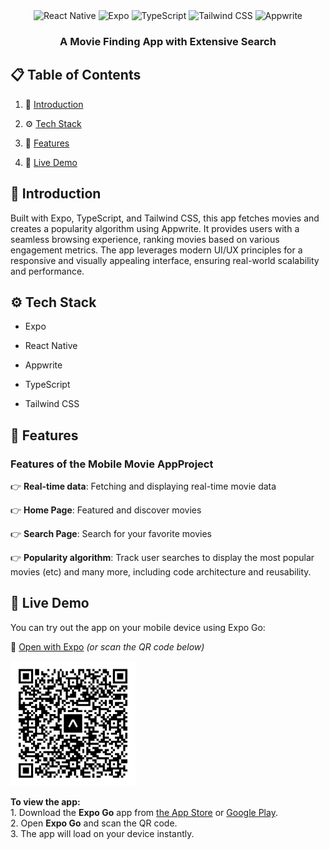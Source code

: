 <div align="center">
  <div>
    <img src="https://img.shields.io/badge/-React_Native-black?style=for-the-badge&logoColor=white&logo=react&color=61DAFB" alt="React Native" />
    <img src="https://img.shields.io/badge/-Expo-black?style=for-the-badge&logoColor=white&logo=expo&color=000020" alt="Expo" />
    <img src="https://img.shields.io/badge/-TypeScript-black?style=for-the-badge&logoColor=white&logo=typescript&color=3178C6" alt="TypeScript" />
    <img src="https://img.shields.io/badge/-Tailwind_CSS-black?style=for-the-badge&logoColor=white&logo=tailwindcss&color=06B6D4" alt="Tailwind CSS" />
    <img src="https://img.shields.io/badge/-Appwrite-black?style=for-the-badge&logoColor=white&logo=appwrite&color=F02E65" alt="Appwrite" />
  </div>

  <h3 align="center">A Movie Finding App with Extensive Search</h3>
</div>

## 📋 <a name="table">Table of Contents</a>

1. 🤖 [Introduction](#introduction)

2. ⚙️ [Tech Stack](#tech-stack)

3. 🔋  [Features](#features)

4. 📱  [Live Demo](#live-demo)


## <a name="introduction">🤖 Introduction</a>

Built with Expo, TypeScript, and Tailwind CSS, this app fetches movies and creates a popularity algorithm using Appwrite. It provides users with a seamless browsing experience, ranking movies based on various engagement metrics. The app leverages modern UI/UX principles for a responsive and visually appealing interface, ensuring real-world scalability and performance.

## <a name="tech-stack">⚙️ Tech Stack</a>

- Expo

- React Native

- Appwrite

- TypeScript

- Tailwind CSS

## <a name="features">🔋 Features</a>

### Features of the Mobile Movie AppProject

👉 **Real-time data**: Fetching and displaying real-time movie data

👉 **Home Page**: Featured and discover movies

👉 **Search Page**: Search for your favorite movies

👉 **Popularity algorithm**: Track user searches to display the most popular movies (etc) and many more, including code architecture and reusability.

## <a name="live-demo">📱 Live Demo</a>

You can try out the app on your mobile device using Expo Go: <p>
  🔗 <a href="https://expo.dev/preview/update?message=Update&updateRuntimeVersion=1.0.0&createdAt=2025-06-05T12%3A59%3A35.693Z&slug=exp&projectId=4de46994-9a41-41ad-9deb-d5cc2f599a4a&group=c5ea6620-9de8-4b06-9c46-a24dc28e1f4b" target="_blank">Open with Expo</a>
  <em>(or scan the QR code below)</em>
</p>

<img src="https://github.com/OlesiaShokotko/react-native-movies-app/raw/main/assets/images/qr-code.svg" alt="Expo QR Code" width="200">

<p>
  <strong>To view the app:</strong><br>
  1. Download the <strong>Expo Go</strong> app from <a href="https://apps.apple.com/app/expo-go/id982107779" target="_blank">the App Store</a> or <a href="https://play.google.com/store/apps/details?id=host.exp.exponent" target="_blank">Google Play</a>.<br>
  2. Open <strong>Expo Go</strong> and scan the QR code.<br>
  3. The app will load on your device instantly.
</p>




